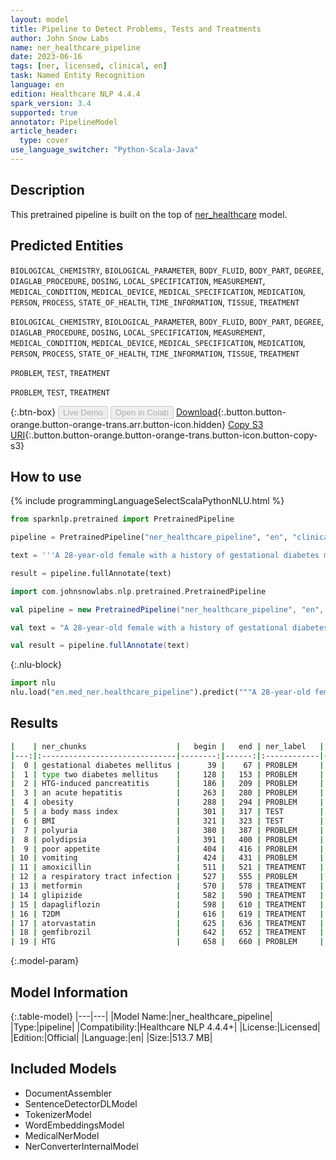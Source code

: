 ```yaml
---
layout: model
title: Pipeline to Detect Problems, Tests and Treatments
author: John Snow Labs
name: ner_healthcare_pipeline
date: 2023-06-16
tags: [ner, licensed, clinical, en]
task: Named Entity Recognition
language: en
edition: Healthcare NLP 4.4.4
spark_version: 3.4
supported: true
annotator: PipelineModel
article_header:
  type: cover
use_language_switcher: "Python-Scala-Java"
---
```


## Description

This pretrained pipeline is built on the top of [ner_healthcare](https://nlp.johnsnowlabs.com/2021/04/21/ner_healthcare_en.html) model.

## Predicted Entities

`BIOLOGICAL_CHEMISTRY`, `BIOLOGICAL_PARAMETER`, `BODY_FLUID`, `BODY_PART`, `DEGREE`, `DIAGLAB_PROCEDURE`, `DOSING`, `LOCAL_SPECIFICATION`, `MEASUREMENT`, `MEDICAL_CONDITION`, `MEDICAL_DEVICE`, `MEDICAL_SPECIFICATION`, `MEDICATION`, `PERSON`, `PROCESS`, `STATE_OF_HEALTH`, `TIME_INFORMATION`, `TISSUE`, `TREATMENT`

`BIOLOGICAL_CHEMISTRY`, `BIOLOGICAL_PARAMETER`, `BODY_FLUID`, `BODY_PART`, `DEGREE`, `DIAGLAB_PROCEDURE`, `DOSING`, `LOCAL_SPECIFICATION`, `MEASUREMENT`, `MEDICAL_CONDITION`, `MEDICAL_DEVICE`, `MEDICAL_SPECIFICATION`, `MEDICATION`, `PERSON`, `PROCESS`, `STATE_OF_HEALTH`, `TIME_INFORMATION`, `TISSUE`, `TREATMENT`

`PROBLEM`, `TEST`, `TREATMENT`

`PROBLEM`, `TEST`, `TREATMENT`



{:.btn-box}
<button class="button button-orange" disabled>Live Demo</button>
<button class="button button-orange" disabled>Open in Colab</button>
[Download](https://s3.amazonaws.com/auxdata.johnsnowlabs.com/clinical/models/ner_healthcare_pipeline_en_4.4.4_3.4_1686930987367.zip){:.button.button-orange.button-orange-trans.arr.button-icon.hidden}
[Copy S3 URI](s3://auxdata.johnsnowlabs.com/clinical/models/ner_healthcare_pipeline_en_4.4.4_3.4_1686930987367.zip){:.button.button-orange.button-orange-trans.button-icon.button-copy-s3}

## How to use

<div class="tabs-box" markdown="1">
{% include programmingLanguageSelectScalaPythonNLU.html %}

```python
from sparknlp.pretrained import PretrainedPipeline

pipeline = PretrainedPipeline("ner_healthcare_pipeline", "en", "clinical/models")

text = '''A 28-year-old female with a history of gestational diabetes mellitus diagnosed eight years prior to presentation and subsequent type two diabetes mellitus ( T2DM ), one prior episode of HTG-induced pancreatitis three years prior to presentation , associated with an acute hepatitis , and obesity with a body mass index ( BMI ) of 33.5 kg/m2 , presented with a one-week history of polyuria , polydipsia , poor appetite , and vomiting . Two weeks prior to presentation , she was treated with a five-day course of amoxicillin for a respiratory tract infection . She was on metformin , glipizide , and dapagliflozin for T2DM and atorvastatin and gemfibrozil for HTG .'''

result = pipeline.fullAnnotate(text)
```
```scala
import com.johnsnowlabs.nlp.pretrained.PretrainedPipeline

val pipeline = new PretrainedPipeline("ner_healthcare_pipeline", "en", "clinical/models")

val text = "A 28-year-old female with a history of gestational diabetes mellitus diagnosed eight years prior to presentation and subsequent type two diabetes mellitus ( T2DM ), one prior episode of HTG-induced pancreatitis three years prior to presentation , associated with an acute hepatitis , and obesity with a body mass index ( BMI ) of 33.5 kg/m2 , presented with a one-week history of polyuria , polydipsia , poor appetite , and vomiting . Two weeks prior to presentation , she was treated with a five-day course of amoxicillin for a respiratory tract infection . She was on metformin , glipizide , and dapagliflozin for T2DM and atorvastatin and gemfibrozil for HTG ."

val result = pipeline.fullAnnotate(text)
```


{:.nlu-block}
```python
import nlu
nlu.load("en.med_ner.healthcare_pipeline").predict("""A 28-year-old female with a history of gestational diabetes mellitus diagnosed eight years prior to presentation and subsequent type two diabetes mellitus ( T2DM ), one prior episode of HTG-induced pancreatitis three years prior to presentation , associated with an acute hepatitis , and obesity with a body mass index ( BMI ) of 33.5 kg/m2 , presented with a one-week history of polyuria , polydipsia , poor appetite , and vomiting . Two weeks prior to presentation , she was treated with a five-day course of amoxicillin for a respiratory tract infection . She was on metformin , glipizide , and dapagliflozin for T2DM and atorvastatin and gemfibrozil for HTG .""")
```

</div>



## Results

```bash
|    | ner_chunks                    |   begin |   end | ner_label   |   confidence |
|---:|:------------------------------|--------:|------:|:------------|-------------:|
|  0 | gestational diabetes mellitus |      39 |    67 | PROBLEM     |     0.938233 |
|  1 | type two diabetes mellitus    |     128 |   153 | PROBLEM     |     0.762925 |
|  2 | HTG-induced pancreatitis      |     186 |   209 | PROBLEM     |     0.9742   |
|  3 | an acute hepatitis            |     263 |   280 | PROBLEM     |     0.915067 |
|  4 | obesity                       |     288 |   294 | PROBLEM     |     0.9926   |
|  5 | a body mass index             |     301 |   317 | TEST        |     0.721175 |
|  6 | BMI                           |     321 |   323 | TEST        |     0.4466   |
|  7 | polyuria                      |     380 |   387 | PROBLEM     |     0.9987   |
|  8 | polydipsia                    |     391 |   400 | PROBLEM     |     0.9993   |
|  9 | poor appetite                 |     404 |   416 | PROBLEM     |     0.96315  |
| 10 | vomiting                      |     424 |   431 | PROBLEM     |     0.9588   |
| 11 | amoxicillin                   |     511 |   521 | TREATMENT   |     0.6453   |
| 12 | a respiratory tract infection |     527 |   555 | PROBLEM     |     0.867    |
| 13 | metformin                     |     570 |   578 | TREATMENT   |     0.9989   |
| 14 | glipizide                     |     582 |   590 | TREATMENT   |     0.9997   |
| 15 | dapagliflozin                 |     598 |   610 | TREATMENT   |     0.9996   |
| 16 | T2DM                          |     616 |   619 | TREATMENT   |     0.9662   |
| 17 | atorvastatin                  |     625 |   636 | TREATMENT   |     0.9993   |
| 18 | gemfibrozil                   |     642 |   652 | TREATMENT   |     0.9997   |
| 19 | HTG                           |     658 |   660 | PROBLEM     |     0.9927   |
```

{:.model-param}
## Model Information

{:.table-model}
|---|---|
|Model Name:|ner_healthcare_pipeline|
|Type:|pipeline|
|Compatibility:|Healthcare NLP 4.4.4+|
|License:|Licensed|
|Edition:|Official|
|Language:|en|
|Size:|513.7 MB|

## Included Models

- DocumentAssembler
- SentenceDetectorDLModel
- TokenizerModel
- WordEmbeddingsModel
- MedicalNerModel
- NerConverterInternalModel